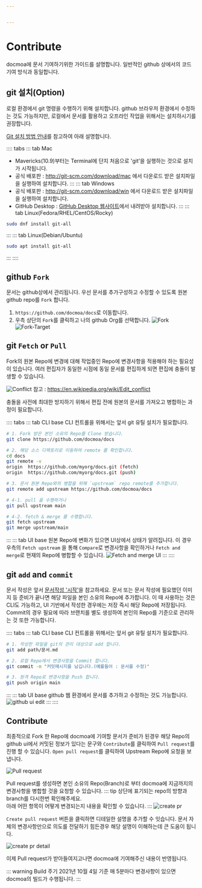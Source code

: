 ```yaml
---


---
```


# Contribute

docmoa에 문서 기여하기위한 가이드를 설명합니다. 일반적인 github 상에서의 코드 기여 방식과 동일합니다.

## git 설치(Option)
로컬 환경에서 git 명령을 수행하기 위해 설치합니다. github 브라우저 환경에서 수정하는 것도 가능하지만, 로컬에서 문서를 활용하고 오프라인 작업을 위해서는 설치하시기를 권장합니다.

[Git 설치 방법 안내](https://git-scm.com/book/ko/v2/%EC%8B%9C%EC%9E%91%ED%95%98%EA%B8%B0-Git-%EC%84%A4%EC%B9%98)를 참고하여 아래 설명합니다.

:::: tabs
::: tab Mac
- Mavericks(10.9)부터는 Terminal에 단지 처음으로 'git’을 실행하는 것으로 설치가 시작됩니다.
- 공식 배포판 : <http://git-scm.com/download/mac> 에서 다운로드 받은 설치파일을 실행하여 설치합니다.
:::
::: tab Windows
- 공식 배포판 : <http://git-scm.com/download/win> 에서 다운로드 받은 설치파일을 실행하여 설치합니다.
- GitHub Desktop : [GitHub Desktop 웹사이트](https://desktop.github.com/)에서 내려받아 설치합니다.
:::
::: tab Linux(Fedora/RHEL/CentOS/Rocky)
```bash
sudo dnf install git-all
```
:::
::: tab Linux(Debian/Ubuntu)
```bash
sudo apt install git-all
```
:::
::::

## github `Fork`
문서는 github상에서 관리됩니다. 우선 문서를 추가구성하고 수정할 수 있도록 원본 github repo를 `Fork` 합니다.

1. `https://github.com/docmoa/docs`로 이동합니다.
2. 우측 상단의 `Fork`를 클릭하고 나의 github Org를 선택합니다.
![Fork](../image/github-fork.png "GitHub에서 Fork")
![Fork-Target](../image/github-fork-target.png "Fork 대상 Org 선택")

## git `Fetch` or `Pull`
Fork의 원본 Repo에 변경에 대해 작업중인 Repo에 변경사항을 적용해야 하는 필요성이 있습니다. 여러 편집자가 동일한 시점에 동일 문서를 편집하게 되면 편집에 충돌이 발생할 수 있습니다.

![Conflict](https://upload.wikimedia.org/wikipedia/commons/9/97/Paragraph-based_prototype_%E2%80%93_rough_visualization_of_the_functionality.png)
참고 : <https://en.wikipedia.org/wiki/Edit_conflict>

충돌을 사전에 최대한 방지하기 위해서 편집 전에 원본의 문서를 가져오고 병합하는 과정이 필요합니다.

:::: tabs
::: tab CLI base
CLI 컨트롤을 위해서는 앞서 git 유틸 설치가 필요합니다.
```bash
# 1. Fork 받은 본인 소유의 Repo를 Clone 받습니다.
git clone https://github.com/docmoa/docs

# 2. 해당 소스 디렉토리로 이동하여 remote 를 확인합니다.
cd docs
git remote -v
origin	https://github.com/myorg/docs.git (fetch)
origin	https://github.com/myorg/docs.git (push)

# 3. 문서 원본 Repo와의 병합을 위해 `upstream` repo remote를 추가합니다.
git remote add upstream https://github.com/docmoa/docs

# 4-1. pull 을 수행하거나
git pull upstream main

# 4-2. fetch & merge 를 수행합니다.
git fetch upstream
git merge upstream/main
```
:::
::: tab UI base
원본 Repo에 변화가 있으면 UI상에서 상태가 알려집니다. 이 경우 우측의 `Fetch upstream` 을 통해 `Compare`로 변경사항을 확인하거나 `Fetch and merge`로 현재의 Repo에 병합할 수 있습니다.
![Fetch and merge UI](../image/github-ui-fetch.png)
:::
::::

## git `add` and `commit`
문서 작성은 앞서 [문서작성 '시작'](/00-Howto/02-Guide/01-Start.html)을 참고하세요. 문서 또는 문서 작성에 필요했던 이미지 등 준비가 끝나면 해당 파일을 본인 소유의 Repo에 추가합니다. 이 때 사용하는 것은 CLI도 가능하고, UI 기반에서 작성한 경우에는 저장 즉시 해당 Repo에 저장됩니다. Commit의 경우 필요에 따라 브랜치를 별도 생성하여 본인의 Repo를 기준으로 관리하는 것 또한 가능합니다.

:::: tabs
::: tab CLI base
CLI 컨트롤을 위해서는 앞서 git 유틸 설치가 필요합니다.
```bash
# 1. 작성한 파일을 git의 관리 대상으로 add 합니다.
git add path/문서.md

# 2. 로컬 Repo에서 변경사항을 Commit 합니다.
git commit -m "커밋메시지를 남깁니다.(예를들어 : 문서를 수정)"

# 3. 원격 Repo로 변경사항을 Push 합니다.
git push origin main
```
:::
::: tab UI base
github 웹 환경에서 문서를 추가하고 수정하는 것도 가능합니다.
![github ui edit](../image/github-ui-editor.png)
:::
::::

## Contribute
최종적으로 Fork 한 Repo에 docmoa에 기여할 문서가 준비가 된경우 해당 Repo의 github ui에서 커밋된 정보가 있다는 문구와 `Contribute`를 클릭하여 `Pull request`를 진행 할 수 있습니다. `Open pull request`를 클릭하여 Upstream Repo에 요청을 보냅니다.

![Pull request](../image/github-ui-contribute.png)

Pull request를 생성하면 본인 소유의 Repo(Branch)로 부터 docmoa에 지금까지의 변경사항을 병합할 것을 요청할 수 있습니다.
::: tip
상단에 표기되는 repo의 방향과 branch를 다시한번 확인해주세요.  
아래 어떤 항목이 어떻게 변경되는지 내용을 확인할 수 있습니다.
:::
![create pr](../image/github-ui-create-pr.png)

`Create pull request` 버튼을 클릭하면 디테일한 설명을 추가할 수 잇습니다. 문서 자체의 변경사항만으로 의도를 전달하기 힘든경우 해당 설명이 이해하는데 큰 도움이 됩니다.

![create pr detail](../image/github-ui-create-pr-detail.png)

이제 Pull request가 받아들여지고나면 docmoa에 기여해주신 내용이 반영됩니다.

::: warning Build 주기
2021년 10월 4일 기준 매 5분마다 변경사항이 있으면 docmoa의 빌드가 수행됩니다.
:::